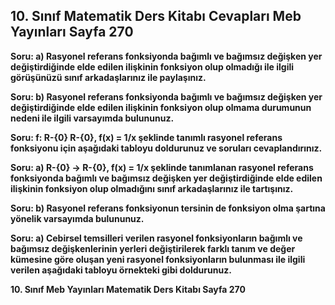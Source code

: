 ## 10. Sınıf Matematik Ders Kitabı Cevapları Meb Yayınları Sayfa 270

**Soru: a) Rasyonel referans fonksiyonda bağımlı ve bağımsız değişken yer değiştirdiğinde elde edilen ilişkinin fonksiyon olup olmadığı ile ilgili görüşünüzü sınıf arkadaşlarınız ile paylaşınız.**

**Soru: b) Rasyonel referans fonksiyonda bağımlı ve bağımsız değişken yer değiştirdiğinde elde edilen ilişkinin fonksiyon olup olmama durumunun nedeni ile ilgili varsayımda bulununuz.**

**Soru: f: R-{0} R-{0}, f(x) = 1/x şeklinde tanımlı rasyonel referans fonksiyonu için aşağıdaki tabloyu doldurunuz ve soruları cevaplandırınız.**

**Soru: a) R-{0} -> R-{0}, f(x) = 1/x şeklinde tanımlanan rasyonel referans fonksiyonda bağımlı ve bağımsız değişken yer değiştirdiğinde elde edilen ilişkinin fonksiyon olup olmadığını sınıf arkadaşlarınız ile tartışınız.**

**Soru: b) Rasyonel referans fonksiyonun tersinin de fonksiyon olma şartına yönelik varsayımda bulununuz.**

**Soru: a) Cebirsel temsilleri verilen rasyonel fonksiyonların bağımlı ve bağımsız değişkenlerinin yerleri değiştirilerek farklı tanım ve değer kümesine göre oluşan yeni rasyonel fonksiyonların bulunması ile ilgili verilen aşağıdaki tabloyu örnekteki gibi doldurunuz.**

**10. Sınıf Meb Yayınları Matematik Ders Kitabı Sayfa 270**